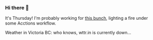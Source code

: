 ### Hi there :wave:

It's Thursday! I'm probably working for [this bunch](https://github.com/kohofinancial), lighting a fire under some Acctions workflow.

Weather in Victoria BC: who knows, wttr.in is currently down...
